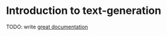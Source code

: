 # Introduction to text-generation

TODO: write [great documentation](http://jacobian.org/writing/great-documentation/what-to-write/)
